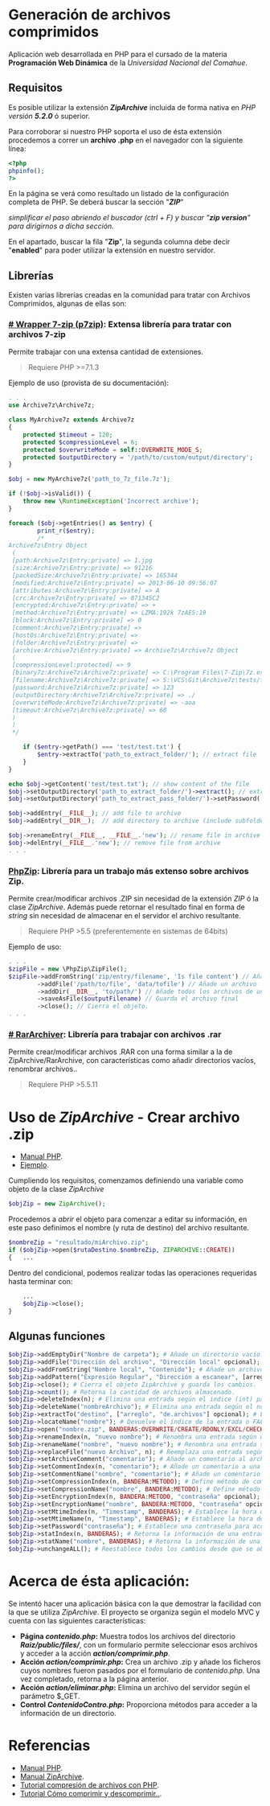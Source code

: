 # Generación de archivos comprimidos
Aplicación web desarrollada en PHP para el cursado de la materia **Programación Web Dinámica** de la *Universidad Nacional del Comahue*.

## Requisitos
Es posible utilizar la extensión **_ZipArchive_** incluida de forma nativa en *PHP versión __5.2.0__* ó superior.

Para corroborar si nuestro PHP soporta el uso de ésta extensión procedemos a correr un **archivo .php** en el navegador con la siguiente línea:
```php
<?php
phpinfo();
?>
```
En la página se verá como resultado un listado de la configuración completa de PHP. Se deberá buscar la sección "**_ZIP_**" 

*simplificar el paso abriendo el buscador (ctrl + F) y buscar "**zip version**" para dirigirnos a dicha sección.*

En el apartado, buscar la fila "**Zip**", la segunda columna debe decir "**enabled**" para poder utilizar la extensión en nuestro servidor.

## Librerías
Existen varias librerías creadas en la comunidad para tratar con Archivos Comprimidos, algunas de ellas son:

### [# Wrapper 7-zip (p7zip)](https://github.com/Gemorroj/Archive7z): Extensa librería para tratar con archivos 7-zip
Permite trabajar con una extensa cantidad de extensiones.
> Requiere PHP >=7.1.3

Ejemplo de uso (provista de su documentación):
```php
. . .
use Archive7z\Archive7z;

class MyArchive7z extends Archive7z
{
    protected $timeout = 120;
    protected $compressionLevel = 6;
    protected $overwriteMode = self::OVERWRITE_MODE_S;
    protected $outputDirectory = '/path/to/custom/output/directory';
}

$obj = new MyArchive7z('path_to_7z_file.7z');

if (!$obj->isValid()) {
    throw new \RuntimeException('Incorrect archive');
}

foreach ($obj->getEntries() as $entry) {
        print_r($entry);
        /*
Archive7z\Entry Object
 (
 [path:Archive7z\Entry:private] => 1.jpg
 [size:Archive7z\Entry:private] => 91216
 [packedSize:Archive7z\Entry:private] => 165344
 [modified:Archive7z\Entry:private] => 2013-06-10 09:56:07
 [attributes:Archive7z\Entry:private] => A
 [crc:Archive7z\Entry:private] => 871345C2
 [encrypted:Archive7z\Entry:private] => +
 [method:Archive7z\Entry:private] => LZMA:192k 7zAES:19
 [block:Archive7z\Entry:private] => 0
 [comment:Archive7z\Entry:private] => 
 [hostOs:Archive7z\Entry:private] => 
 [folder:Archive7z\Entry:private] => 
 [archive:Archive7z\Entry:private] => Archive7z\Archive7z Object
 (
 [compressionLevel:protected] => 9
 [binary7z:Archive7z\Archive7z:private] => C:\Program Files\7-Zip\7z.exe
 [filename:Archive7z\Archive7z:private] => S:\VCS\Git\Archive7z\tests/fixtures/testPasswd.7z
 [password:Archive7z\Archive7z:private] => 123
 [outputDirectory:Archive7z\Archive7z:private] => ./
 [overwriteMode:Archive7z\Archive7z:private] => -aoa
 [timeout:Archive7z\Archive7z:private] => 60
 )
 )
 */

    if ($entry->getPath() === 'test/test.txt') {
        $entry->extractTo('path_to_extract_folder/'); // extract file
    }
}

echo $obj->getContent('test/test.txt'); // show content of the file
$obj->setOutputDirectory('path_to_extract_folder/')->extract(); // extract archive
$obj->setOutputDirectory('path_to_extract_pass_folder/')->setPassword('pass')->extractEntry('test/test.txt'); // extract password-protected entry

$obj->addEntry(__FILE__); // add file to archive
$obj->addEntry(__DIR__);  // add directory to archive (include subfolders)

$obj->renameEntry(__FILE__, __FILE__.'new'); // rename file in archive
$obj->delEntry(__FILE__.'new'); // remove file from archive
. . .

```
### [PhpZip](https://github.com/Ne-Lexa/php-zip): Librería para un trabajo más extenso sobre archivos Zip. 
Permite crear/modificar archivos .ZIP sin necesidad de la extensión *ZIP* ó la clase *ZipArchive*. Además puede retornar el resultado final en forma de *string* sin necesidad de almacenar en el servidor el archivo resultante.
> Requiere PHP >5.5 (preferentemente en sistemas de 64bits)

Ejemplo de uso:
```php
. . .
$zipFile = new \PhpZip\ZipFile();
$zipFile->addFromString('zip/entry/filename', 'Is file content') // Añade una entrada con el texto del segundo parámetro.
        ->addFile('/path/to/file', 'data/tofile') // Añade un archivo
        ->addDir(__DIR__, 'to/path/') // Añade todos los archivos de un directorio
        ->saveAsFile($outputFilename) // Guarda el archivo final
        ->close(); // Cierra el objeto.
. . .

```
### [# RarArchiver](https://www.phpclasses.org/package/9207-PHP-Create-manipulate-and-extract-RAR-archives.html): Librería para trabajar con archivos .rar
Permite crear/modificar archivos .RAR con una forma similar a la de ZipArchive/RarArchive, con características como añadir directorios vacíos, renombrar archivos..
> Requiere PHP >5.5.11

# Uso de *ZipArchive* - Crear archivo .zip
- [Manual PHP](https://www.php.net/manual/es/class.ziparchive.php).
- [Ejemplo](https://github.com/ezeveritta/archivosComprimidos/blob/main/app/views/actions/comprimir.php).

Cumpliendo los requisitos, comenzamos definiendo una variable como objeto de la clase *ZipArchive*
```php
$objZip = new ZipArchive();
```
Procedemos a *abrir* el objeto para comenzar a editar su información, en este paso definimos el nombre (y ruta de destino) del archivo resultante.
```php
$nombreZip = "resultado/miArchivo.zip";
if ($objZip->open($rutaDestino.$nombreZip, ZIPARCHIVE::CREATE))
{   ...
```
Dentro del condicional, podemos realizar todas las operaciones requeridas hasta terminar con:

```php
	...
	$objZip->close();
}
```
## Algunas funciones
```php
$objZip->addEmptyDir("Nombre de carpeta"); # Añade un directorio vacío.
$objZip->addFile("Dirección del archivo", "Dirección local" opcional); # Añade un archivo (primer parámetro) con el nombre del primer o segundo parámetro.
$objZip->addFromString("Nombre local", "Contenido"); # Añade un archivo con el nombre y contenido pasado por parámetro.
$objZip->addPattern("Expresión Regular", "Dirección a escanear", [arreglo, de, opciones]); # Añade todos los archivos de un directorio filtrados con la expresión regular.
$objZip->close(); # Cierra el objeto ZipArchive y guarda los cambios.
$objZip->count(); # Retorna la cantidad de archivos almacenado.
$objZip->deleteIndex(n); # Elimina una entrada según el indice (int) pasado por parámetro.
$objZip->deleteName("nombreArchivo"); # Elimina una entrada según el nombre.
$objZip->extractTo("destino", ["arreglo", "de.archivos"] opcional); # Extrae el contenido en el directorio pasado por parámetro. se puede elegir cuales archivos en el arreglo.
$objZip->locateName("nombre"); # Devuelve el índice de la entrada o FALSE en caso de no encontrarlo.
$objZip->open("nombre.zip", BANDERAS:OVERWRITE/CREATE/RDONLY/EXCL/CHECKCONS); # Abre un archivo .zip y permite su alteración.
$objZip->renameIndex(n, "nuevo nombre"); # Renombra una entrada según un indice.
$objZip->renameName("nombre", "nuevo nombre"); # Renombra una entrada según un nombre.
$objZip->replaceFile("nuevo Archivo", n); # Reemplaza una entrada según su índice, por el archivo pasado por parámetro.
$objZip->setArchiveComment("comentario"); # Añade un comentario al archivo comprimido.
$objZip->setCommentIndex(n, "comentario"); # Añade un comentario a una entrada según su índice.
$objZip->setCommentName("nombre", "comentario"); # Añade un comentario a una entrada según su nombre.
$objZip->setCompressionIndex(n, BANDERA:METODO); # Define método de compresion de una entrada según un indice.
$objZip->setCompressionName("nombre", BANDERA:METODO); # Define método de compresion de una entrada según un nombre.
$objZip->setEncryptionIndex(n, BANDERA:METODO, "contraseña" opcional); # Define un tipo de encriptación para una entrada según su índice, y permite proporcionar contraseña.
$objZip->setEncryptionName("nombre", BANDERA:METODO, "contraseña" opcional); # Define un tipo de encriptación para una entrada según su nombre, y permite proporcionar contraseña.
$objZip->setMtimeIndex(n, "Timestamp", BANDERAS); # Establece la hora de modificación de una entrada según su índice.
$objZip->setMtimeName(n, "Timestamp", BANDERAS); # Establece la hora de modificación de una entrada según su nombre.
$objZip->setPassword("contraseña"); # Establece una contraseña para acceder al archivo.
$objZip->statIndex(n, BANDERAS); # Retorna la información de una entrada según su índice.
$objZip->statName("nombre", BANDERAS); # Retorna la información de una entrada según su nombre.
$objZip->unchangeALL(); # Reestablece todos los cambios desde que se abrió.
```

# Acerca de ésta aplicación:
Se intentó hacer una aplicación básica con la que demostrar la facilidad con la que se utiliza *ZipArchive*. El proyecto se organiza según el modelo MVC y cuenta con las siguientes características:

- __Página *contenido.php*:__ Muestra todos los archivos del directorio **_Raiz/public/files/_**, con un formulario permite seleccionar esos archivos y acceder a la acción **_action/comprimir.php_**.
- __Acción *action/comprimir.php*:__ Crea un archivo .zip y añade los ficheros cuyos nombres fueron pasados por el formulario de *contenido.php*. Una vez completado, retorna a la página anterior.
- __Acción *action/eliminar.php*:__ Elimina un archivo del servidor según el parámetro $_GET.
- __Control *ContenidoContro.php*:__ Proporciona métodos para acceder a la información de un directorio.

# Referencias
- [Manual PHP](https://www.php.net/manual/es/index.php).
- [Manual ZipArchive](https://www.php.net/manual/es/class.ziparchive).
- [Tutorial compresión de archivos con PHP](https://www.imaginanet.com/blog/comprimir-archivos-dinamicamente-en-zip-con-php.html).
- [Tutorial Cómo comprimir y descomprimir..](https://code.tutsplus.com/es/tutorials/file-compression-and-extraction-in-php--cms-31977).
